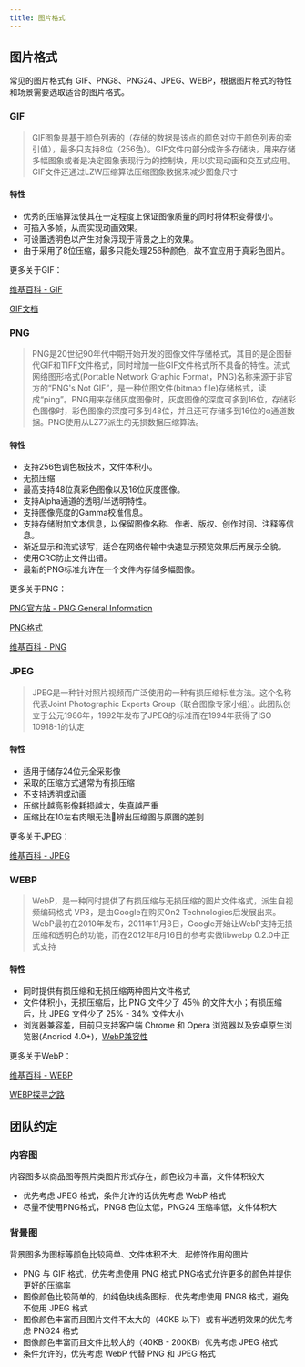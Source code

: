 ```yaml
---
title: 图片格式
---
```


## 图片格式

常见的图片格式有 GIF、PNG8、PNG24、JPEG、WEBP，根据图片格式的特性和场景需要选取适合的图片格式。

### GIF 

> GIF图象是基于颜色列表的（存储的数据是该点的颜色对应于颜色列表的索引值），最多只支持8位（256色）。GIF文件内部分成许多存储块，用来存储多幅图象或者是决定图象表现行为的控制块，用以实现动画和交互式应用。GIF文件还通过LZW压缩算法压缩图象数据来减少图象尺寸

#### 特性

* 优秀的压缩算法使其在一定程度上保证图像质量的同时将体积变得很小。
* 可插入多帧，从而实现动画效果。
* 可设置透明色以产生对象浮现于背景之上的效果。
* 由于采用了8位压缩，最多只能处理256种颜色，故不宜应用于真彩色图片。

更多关于GIF：

[维基百科 - GIF](https://zh.wikipedia.org/wiki/GIF)

[GIF文档](http://dev.gameres.com/Program/Visual/Other/GIFDoc.htm)

### PNG

> PNG是20世纪90年代中期开始开发的图像文件存储格式，其目的是企图替代GIF和TIFF文件格式，同时增加一些GIF文件格式所不具备的特性。流式网络图形格式(Portable Network Graphic Format，PNG)名称来源于非官方的“PNG's Not GIF”，是一种位图文件(bitmap file)存储格式，读成“ping”。PNG用来存储灰度图像时，灰度图像的深度可多到16位，存储彩色图像时，彩色图像的深度可多到48位，并且还可存储多到16位的α通道数据。PNG使用从LZ77派生的无损数据压缩算法。

#### 特性

* 支持256色调色板技术，文件体积小。
* 无损压缩
* 最高支持48位真彩色图像以及16位灰度图像。
* 支持Alpha通道的透明/半透明特性。
* 支持图像亮度的Gamma校准信息。
* 支持存储附加文本信息，以保留图像名称、作者、版权、创作时间、注释等信息。
* 渐近显示和流式读写，适合在网络传输中快速显示预览效果后再展示全貌。
* 使用CRC防止文件出错。
* 最新的PNG标准允许在一个文件内存储多幅图像。

更多关于PNG：

[PNG官方站 - PNG General Information](http://www.libpng.org/pub/png/)

[PNG格式](http://dev.gameres.com/Program/Visual/Other/PNGFormat.htm)

[维基百科 - PNG](https://zh.wikipedia.org/wiki/PNG)

### JPEG

> JPEG是一种针对照片视频而广泛使用的一种有损压缩标准方法。这个名称代表Joint Photographic Experts Group（联合图像专家小组）。此团队创立于公元1986年，1992年发布了JPEG的标准而在1994年获得了ISO 10918-1的认定

#### 特性

* 适用于储存24位元全采影像
* 采取的压缩方式通常为有损压缩
* 不支持透明或动画
* 压缩比越高影像耗损越大，失真越严重
* 压缩比在10左右肉眼无法辨出压缩图与原图的差别

更多关于JPEG：

[维基百科 - JPEG](https://zh.wikipedia.org/wiki/JPEG)

### WEBP

> WebP，是一种同时提供了有损压缩与无损压缩的图片文件格式，派生自视频编码格式 VP8，是由Google在购买On2 Technologies后发展出来。WebP最初在2010年发布，2011年11月8日，Google开始让WebP支持无损压缩和透明色的功能，而在2012年8月16日的参考实做libwebp 0.2.0中正式支持

#### 特性

* 同时提供有损压缩和无损压缩两种图片文件格式
* 文件体积小，无损压缩后，比 PNG 文件少了 45％ 的文件大小；有损压缩后，比 JPEG 文件少了 25% - 34% 文件大小
* 浏览器兼容差，目前只支持客户端 Chrome 和 Opera 浏览器以及安卓原生浏览器(Andriod 4.0+)，[WebP兼容性](https://developers.google.com/speed/webp/faq#which_web_browsers_natively_support_webp)

更多关于WebP：

[维基百科 - WEBP](https://zh.wikipedia.org/wiki/WebP)

[WEBP探寻之路](http://isux.tencent.com/introduction-of-webp.html)



## 团队约定 

### 内容图

内容图多以商品图等照片类图片形式存在，颜色较为丰富，文件体积较大

* 优先考虑 JPEG 格式，条件允许的话优先考虑 WebP 格式
* 尽量不使用PNG格式，PNG8 色位太低，PNG24 压缩率低，文件体积大

### 背景图

背景图多为图标等颜色比较简单、文件体积不大、起修饰作用的图片

* PNG 与 GIF 格式，优先考虑使用 PNG 格式,PNG格式允许更多的颜色并提供更好的压缩率
* 图像颜色比较简单的，如纯色块线条图标，优先考虑使用 PNG8 格式，避免不使用 JPEG 格式
* 图像颜色丰富而且图片文件不太大的（40KB 以下）或有半透明效果的优先考虑 PNG24 格式
* 图像颜色丰富而且文件比较大的（40KB - 200KB）优先考虑 JPEG 格式
* 条件允许的，优先考虑 WebP 代替 PNG 和 JPEG 格式